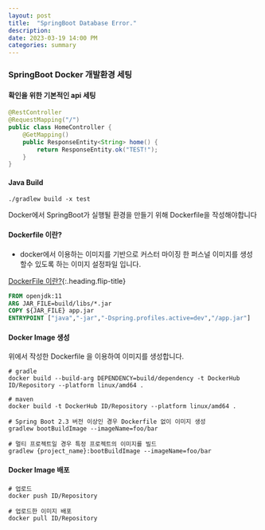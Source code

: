 ```yaml
---
layout: post  
title:  "SpringBoot Database Error."
description:  
date: 2023-03-19 14:00 PM  
categories: summary
---
```


### SpringBoot Docker 개발환경 세팅

#### 확인을 위한 기본적인 api 세팅


```java
@RestController
@RequestMapping("/")
public class HomeController {
    @GetMapping()
    public ResponseEntity<String> home() {
        return ResponseEntity.ok("TEST!");
    }
}
```

#### Java Build

```shell
./gradlew build -x test
```


Docker에서 SpringBoot가 실행될 환경을 만들기 위해 Dockerfile을 작성해야합니다

#### Dockerfile 이란?
* docker에서 이용하는 이미지를 기반으로 커스터 마이징 한 퍼스널 이미지를 생성할수 있도록 하는 이미지 설정파일 입니다.

[DockerFile 이란?]{:.heading.flip-title}

[DockerFile 이란?]: https://sungwoo824.github.io/server/summary/2023-04-09-DockerFileCompose/

```dockerfile
FROM openjdk:11
ARG JAR_FILE=build/libs/*.jar
COPY ${JAR_FILE} app.jar
ENTRYPOINT ["java","-jar","-Dspring.profiles.active=dev","/app.jar"]
```

#### Docker Image 생성

위에서 작성한 Dockerfile 을 이용하여 이미지를 생성합니다.

```shell
# gradle
docker build --build-arg DEPENDENCY=build/dependency -t DockerHub ID/Repository --platform linux/amd64 .

# maven
docker build -t DockerHub ID/Repository --platform linux/amd64 .

# Spring Boot 2.3 버전 이상인 경우 Dockerfile 없이 이미지 생성
gradlew bootBuildImage --imageName=foo/bar

# 멀티 프로젝트일 경우 특정 프로젝트의 이미지를 빌드
gradlew {project_name}:bootBuildImage --imageName=foo/bar
```


#### Docker Image 배포

```shell
# 업로드
docker push ID/Repository

# 업로드한 이미지 배포
docker pull ID/Repository
```

